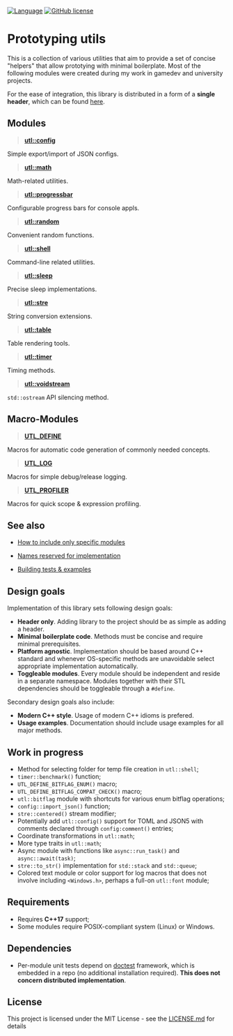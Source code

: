 [![Language](https://img.shields.io/badge/C++-std=17-blue.svg?style=flat&logo=cplusplus)](https://en.wikipedia.org/wiki/C%2B%2B#Standardization)
[![GitHub license](https://img.shields.io/badge/license-MIT-blue.svg)](https://github.com/DmitriBogdanov/prototyping_utils/blob/master/LICENSE.md)

# Prototyping utils

This is a collection of various utilities that aim to provide a set of concise "helpers" that allow prototying with minimal boilerplate. Most of the following modules were created during my work in gamedev and university projects.

For the ease of integration, this library is distributed in a form of a **single header**, which can be found [here](https://github.com/DmitriBogdanov/prototyping_utils/blob/master/source/proto_utils.hpp).

## Modules

> [**utl::config**](https://github.com/DmitriBogdanov/prototyping_utils/blob/master/docs/module_config.md)

Simple export/import of JSON configs.

> [**utl::math**](https://github.com/DmitriBogdanov/prototyping_utils/blob/master/docs/module_math.md)

Math-related utilities.

> [**utl::progressbar**](https://github.com/DmitriBogdanov/prototyping_utils/blob/master/docs/module_progressbar.md)

Configurable progress bars for console appls.

> [**utl::random**](https://github.com/DmitriBogdanov/prototyping_utils/blob/master/docs/module_random.md)

Convenient random functions.

> [**utl::shell**](https://github.com/DmitriBogdanov/prototyping_utils/blob/master/docs/module_shell.md)

Command-line related utilities.

> [**utl::sleep**](https://github.com/DmitriBogdanov/prototyping_utils/blob/master/docs/module_sleep.md)

Precise sleep implementations.

> [**utl::stre**](https://github.com/DmitriBogdanov/prototyping_utils/blob/master/docs/module_stre.md)

String conversion extensions.

> [**utl::table**](https://github.com/DmitriBogdanov/prototyping_utils/blob/master/docs/module_table.md)

Table rendering tools.

> [**utl::timer**](https://github.com/DmitriBogdanov/prototyping_utils/blob/master/docs/module_timer.md)

Timing methods.

> [**utl::voidstream**](https://github.com/DmitriBogdanov/prototyping_utils/blob/master/docs/module_voidstream.md)

`std::ostream` API silencing method.

## Macro-Modules

> [**UTL_DEFINE**](https://github.com/DmitriBogdanov/prototyping_utils/blob/master/docs/MACRO_DEFINE.md)

Macros for automatic code generation of commonly needed concepts.

> [**UTL_LOG**](https://github.com/DmitriBogdanov/prototyping_utils/blob/master/docs/MACRO_LOG.md)

Macros for simple debug/release logging.

> [**UTL_PROFILER**](https://github.com/DmitriBogdanov/prototyping_utils/blob/master/docs/MACRO_PROFILER.md)

Macros for quick scope & expression profiling.

## See also

* [How to include only specific modules](https://github.com/DmitriBogdanov/prototyping_utils/blob/master/docs/guide_selecting_modules.md)

* [Names reserved for implementation](https://github.com/DmitriBogdanov/prototyping_utils/blob/master/docs/guide_reserved_names.md)

* [Building tests & examples](https://github.com/DmitriBogdanov/prototyping_utils/blob/master/docs/guide_building_project.md)

## Design goals

Implementation of this library sets following design goals:

* **Header only**. Adding library to the project should be as simple as adding a header.
* **Minimal boilerplate code**. Methods must be concise and require minimal prerequisites.
* **Platform agnostic**. Implementation should be based around C++ standard and whenever OS-specific methods are unavoidable select appropriate implementation automatically.
* **Toggleable modules**. Every module should be independent and reside in a separate namespace. Modules together with their STL dependencies should be toggleable through a `#define`.

Secondary design goals also include:

* **Modern C++ style**. Usage of modern C++ idioms is prefered.
* **Usage examples**. Documentation should include usage examples for all major methods.

## Work in progress

* Method for selecting folder for temp file creation in `utl::shell`;
* `timer::benchmark()` function;
* `UTL_DEFINE_BITFLAG_ENUM()` macro;
* `UTL_DEFINE_BITFLAG_COMPAT_CHECK()` macro;
* `utl::bitflag` module with shortcuts for various enum bitflag operations;
* `config::import_json()` function;
* `stre::centered()` stream modifier;
* Potentially add `utl::config()` support for TOML and JSON5 with comments declared through `config:comment()` entries;
* Coordinate transformations in `utl::math`;
* More type traits in `utl::math`;
* Async module with functions like `async::run_task()` and `async::await(task)`;
* `stre::to_str()` implementation for `std::stack` and `std::queue`;
* Colored text module or color support for log macros that does not involve including `<Windows.h>`, perhaps a full-on `utl::font` module;

## Requirements

* Requires **C++17** support;
* Some modules require POSIX-compliant system (Linux) or Windows.

## Dependencies

* Per-module unit tests depend on [doctest](https://github.com/doctest/doctest) framework, which is embedded in a repo (no additional installation required). **This does not concern distributed implementation**.

## License

This project is licensed under the MIT License - see the [LICENSE.md](https://github.com/DmitriBogdanov/prototyping_utils/blob/master/LICENSE.md) for details
